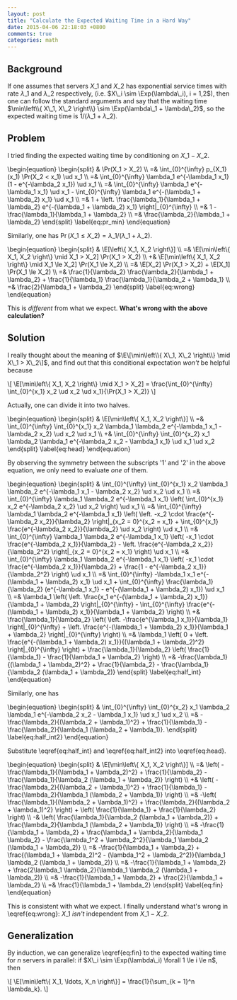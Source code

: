 ```yaml
---
layout: post
title: "Calculate the Expected Waiting Time in a Hard Way"
date: 2015-04-06 22:18:03 +0800
comments: true
categories: math
---
```


Background
---

If one assumes that servers $X\_1$ and $X\_2$ has exponential service
times with rate $\lambda\_1$ and $\lambda\_2$ respectively, (i.e.
$X\_i \sim \Exp(\lambda\_i), i = 1,2$), then one can follow the
standard arguments and say that the waiting time $\min\left\\{ X\_1,
X\_2 \right\\} \sim \Exp(\lambda\_1 + \lambda\_2)$, so the expected
waiting time is $1/(\lambda\_1 + \lambda\_2)$.

Problem
---

I tried finding the expected waiting time by conditioning on $X\_1 - X\_2$.

<div class="myeqn">
\begin{equation}
  \begin{split}
    & \Pr(X_1 > X_2) \\
    =& \int_{0}^{\infty} p_{X_1}(x_1) \Pr(X_2 < x_1) \ud x_1 \\
    =& \int_{0}^{\infty} \lambda_1 e^{-\lambda_1 x_1} (1 -
    e^{-\lambda_2 x_1}) \ud x_1 \\
    =& \int_{0}^{\infty} \lambda_1 e^{-\lambda_1 x_1} \ud x_1 -
    \int_{0}^{\infty} \lambda_1 e^{-(\lambda_1 + \lambda_2) x_1} \ud
    x_1 \\
    =& 1 + \left. \frac{\lambda_1}{\lambda_1 + \lambda_2}
    e^{-(\lambda_1 + \lambda_2) x_1} \right|_{0}^{\infty} \\
    =& 1 - \frac{\lambda_1}{\lambda_1 + \lambda_2} \\
    =& \frac{\lambda_2}{\lambda_1 + \lambda_2}
  \end{split}
  \label{eq:pr_min}
\end{equation}
</div>

Similarly, one has $\Pr(X\_1 \le X\_2) = \lambda\_1/(\lambda\_1 +
\lambda\_2)$.

<div class="myeqn">
\begin{equation}
\begin{split}
& \E[\left\{ X_1, X_2 \right\}] \\
=& \E[\min\left\{ X_1, X_2 \right\} \mid X_1 > X_2] \Pr(X_1 > X_2)
\\
+& \E[\min\left\{ X_1, X_2 \right\} \mid X_1 \le X_2] \Pr(X_1 \le X_2)
\\
=& \E[X_2] \Pr(X_1 > X_2) + \E[X_1] \Pr(X_1 \le X_2) \\
=& \frac{1}{\lambda_2} \frac{\lambda_2}{\lambda_1 + \lambda_2} +
\frac{1}{\lambda_1} \frac{\lambda_1}{\lambda_2 + \lambda_1} \\
=& \frac{2}{\lambda_1 + \lambda_2}
\end{split}
\label{eq:wrong}
\end{equation}
</div>

This is *different* from what we expect.  **What's wrong with the
above calculation?**

Solution
---

I really thought about the meaning of $\E\[\min\left\\{ X\_1, X\_2
\right\\} \mid X\_1 > X\_2\]$, and find out that this conditional
expectation *won't* be helpful because

<div class="myeqn">
\[
  \E[\min\left\{ X_1, X_2 \right\} \mid X_1 > X_2] =
  \frac{\int_{0}^{\infty} \int_{0}^{x_1} x_2 \ud x_2 \ud x_1}{\Pr(X_1
  > X_2)}
\]
</div>

Actually, one can divide it into two halves.

<div class="myeqn">
\begin{equation}
  \begin{split}
    & \E[\min\left\{ X_1, X_2 \right\}] \\
    =& \int_{0}^{\infty} \int_{0}^{x_1} x_2 \lambda_1 \lambda_2
    e^{-\lambda_1 x_1 - \lambda_2 x_2} \ud x_2  \ud x_1 \\
    +& \int_{0}^{\infty} \int_{0}^{x_2} x_1 \lambda_2 \lambda_1
	e^{-\lambda_2 x_2 - \lambda_1 x_1} \ud x_1  \ud x_2
  \end{split}
  \label{eq:head}
\end{equation}
</div>

By observing the symmetry between the subscripts '1' and '2' in the
above equation, we only need to evaluate *one* of them.

<div class="myeqn">
\begin{equation}
  \begin{split}
    & \int_{0}^{\infty} \int_{0}^{x_1} x_2 \lambda_1 \lambda_2
    e^{-\lambda_1 x_1 - \lambda_2 x_2} \ud x_2  \ud x_1 \\
    =& \int_{0}^{\infty} \lambda_1 \lambda_2 e^{-\lambda_1 x_1} \left(
    \int_{0}^{x_1} x_2 e^{-\lambda_2 x_2} \ud x_2 \right) \ud x_1 \\
    =& \int_{0}^{\infty} \lambda_1 \lambda_2 e^{-\lambda_1 x_1} \left(
    \left. -x_2 \cdot \frac{e^{-\lambda_2 x_2}}{\lambda_2}
    \right|_{x_2 = 0}^{x_2 = x_1} + \int_{0}^{x_1} \frac{e^{-\lambda_2
    x_2}}{\lambda_2} \ud x_2 \right) \ud x_1 \\
    =& \int_{0}^{\infty} \lambda_1 \lambda_2 e^{-\lambda_1 x_1} \left(
    -x_1 \cdot \frac{e^{-\lambda_2 x_1}}{\lambda_2} - \left.
    \frac{e^{-\lambda_2 x_2}}{\lambda_2^2} \right|_{x_2 = 0}^{x_2 =
    x_1} \right) \ud x_1 \\
    =& \int_{0}^{\infty} \lambda_1 \lambda_2 e^{-\lambda_1 x_1} \left(
    -x_1 \cdot \frac{e^{-\lambda_2 x_1}}{\lambda_2} + \frac{1 -
    e^{-\lambda_2 x_1}}{\lambda_2^2} \right) \ud x_1 \\
    =& \int_{0}^{\infty} -\lambda_1 x_1 e^{-(\lambda_1 + \lambda_2)
    x_1} \ud x_1 + \int_{0}^{\infty} \frac{\lambda_1}{\lambda_2}
    (e^{-\lambda_1 x_1} - e^{-(\lambda_1 + \lambda_2) x_1}) \ud x_1
    \\
    =& \lambda_1 \left( \left. \frac{x_1 e^{-(\lambda_1 + \lambda_2)
    x_1}}{\lambda_1 + \lambda_2} \right|_{0}^{\infty} -
    \int_{0}^{\infty} \frac{e^{-(\lambda_1 + \lambda_2)
    x_1}}{\lambda_1 + \lambda_2} \right) \\
    +& \frac{\lambda_1}{\lambda_2} \left( \left. -\frac{e^{\lambda_1
    x_1}}{\lambda_1} \right|_{0}^{\infty} + \left.
    \frac{e^{-(\lambda_1 + \lambda_2) x_1}}{\lambda_1 + \lambda_2}
    \right|_{0}^{\infty} \right) \\
    =& \lambda_1 \left( 0 + \left. \frac{e^{-(\lambda_1 + \lambda_2)
    x_1}}{(\lambda_1 + \lambda_2)^2} \right|_{0}^{\infty} \right) +
    \frac{\lambda_1}{\lambda_2} \left( \frac{1}{\lambda_1} -
    \frac{1}{\lambda_1 + \lambda_2} \right) \\
    =& -\frac{\lambda_1}{(\lambda_1 + \lambda_2)^2} +
    \frac{1}{\lambda_2} - \frac{\lambda_1}{\lambda_2 (\lambda_1 +
    \lambda_2)}
  \end{split}
  \label{eq:half_int}
\end{equation}
</div>

Similarly, one has

<div class="myeqn">
\begin{equation}
  \begin{split}
    & \int_{0}^{\infty} \int_{0}^{x_2} x_1 \lambda_2 \lambda_1
    e^{-\lambda_2 x_2 - \lambda_1 x_1} \ud x_1  \ud x_2 \\
    =& -\frac{\lambda_2}{(\lambda_2 + \lambda_1)^2} +
    \frac{1}{\lambda_1} - \frac{\lambda_2}{\lambda_1 (\lambda_2 +
    \lambda_1)}.
  \end{split}
  \label{eq:half_int2}
\end{equation}
</div>

Substitute \eqref{eq:half\_int} and \eqref{eq:half\_int2} into
\eqref{eq:head}.

<div class="myeqn">
\begin{equation}
  \begin{split}
    & \E[\min\left\{ X_1, X_2 \right\}] \\
    =& \left( -\frac{\lambda_1}{(\lambda_1 + \lambda_2)^2} +
    \frac{1}{\lambda_2} - \frac{\lambda_1}{\lambda_2 (\lambda_1 +
    \lambda_2)} \right) \\
    +& \left( -\frac{\lambda_2}{(\lambda_2 + \lambda_1)^2} +
    \frac{1}{\lambda_1} - \frac{\lambda_2}{\lambda_1 (\lambda_2 +
    \lambda_1)} \right) \\
    =& -\left( \frac{\lambda_1}{(\lambda_2 + \lambda_1)^2} +
    \frac{\lambda_2}{(\lambda_2 + \lambda_1)^2} \right) + \left(
    \frac{1}{\lambda_1} + \frac{1}{\lambda_2} \right) \\
    -& \left( \frac{\lambda_1}{\lambda_2 (\lambda_1 + \lambda_2)} +
    \frac{\lambda_2}{\lambda_1 (\lambda_2 + \lambda_1)} \right) \\
    =& -\frac{1}{\lambda_1 + \lambda_2} + \frac{\lambda_1 +
    \lambda_2}{\lambda_1 \lambda_2} - \frac{\lambda_1^2 +
    \lambda_2^2}{\lambda_1 \lambda_2 (\lambda_1 + \lambda_2)} \\
    =& -\frac{1}{\lambda_1 + \lambda_2} + \frac{(\lambda_1 +
    \lambda_2)^2 - (\lambda_1^2 + \lambda_2^2)}{\lambda_1 \lambda_2
    (\lambda_1 + \lambda_2)} \\
    =& -\frac{1}{\lambda_1 + \lambda_2} + \frac{2\lambda_1
    \lambda_2}{\lambda_1 \lambda_2 (\lambda_1 + \lambda_2)} \\
    =& -\frac{1}{\lambda_1 + \lambda_2} + \frac{2}{\lambda_1 +
    \lambda_2} \\
    =& \frac{1}{\lambda_1 + \lambda_2}
  \end{split}
  \label{eq:fin}
\end{equation}
</div>

This is consistent with what we expect.  I finally understand what's
wrong in \eqref{eq:wrong}: $X\_1$ *isn't* independent from $X\_1 -
X\_2$.

Generalization
---

By induction, we can generalize \eqref{eq:fin} to the expected waiting
time for $n$ servers in parallel: if $X\_i \sim \Exp(\lambda\_i)
\forall 1 \le i \le n$, then

<div class="myeqn">
\[
  \E[\min\left\{ X_1, \ldots, X_n \right\}] = \frac{1}{\sum_{k = 1}^n
  \lambda_k}.
\]
</div>
